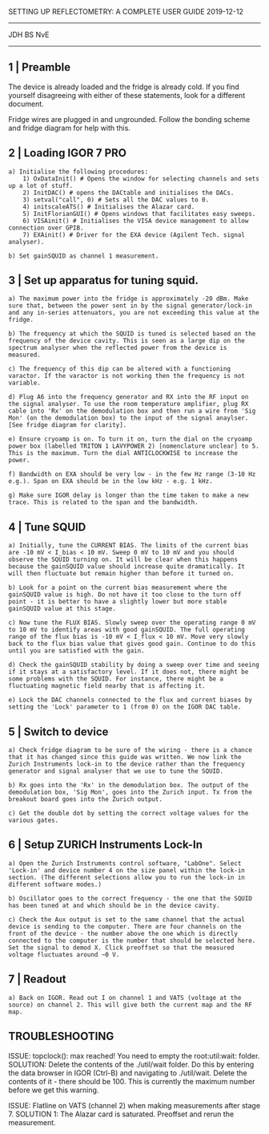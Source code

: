SETTING UP REFLECTOMETRY: A COMPLETE USER GUIDE                         2019-12-12
-----------------------------------------------                         ----------

JDH 
BS 
NvE

---

## 1 | Preamble 

The device is already loaded and the fridge is already cold. If you find yourself disagreeing with either of these statements, look for a different document. 

Fridge wires are plugged in and ungrounded. Follow the bonding scheme and fridge diagram for help with this.   



## 2 | Loading IGOR 7 PRO

    a) Initialise the following procedures: 
        1) OxDataInit() # Opens the window for selecting channels and sets up a lot of stuff. 
        2) InitDAC() # opens the DACtable and initialises the DACs. 
        3) setval("call", 0) # Sets all the DAC values to 0. 
        4) initscaleATS() # Initialises the Alazar card.
        5) InitFlorianGUI() # Opens windows that facilitates easy sweeps. 
        6) VISAinit() # Initialises the VISA device management to allow connection over GPIB.
        7) EXAinit() # Driver for the EXA device (Agilent Tech. signal analyser).
        
    b) Set gainSQUID as channel 1 measurement.  


## 3 | Set up apparatus for tuning squid. 

    a) The maximum power into the fridge is approximately -20 dBm. Make sure that, between the power sent in by the signal generator/lock-in and any in-series attenuators, you are not exceeding this value at the fridge. 

    b) The frequency at which the SQUID is tuned is selected based on the frequency of the device cavity. This is seen as a large dip on the spectrum analyser when the reflected power from the device is measured. 
    
    c) The frequency of this dip can be altered with a functioning varactor. If the varactor is not working then the frequency is not variable. 
    
    d) Plug A6 into the frequency generator and RX into the RF input on the signal analyser. To use the room temperature amplifier, plug RX cable into 'Rx' on the demodulation box and then run a wire from 'Sig Mon' (on the demodulation box) to the input of the signal anaylser. [See fridge diagram for clarity].
    
    e) Ensure cryoamp is on. To turn it on, turn the dial on the cryoamp power box (labelled TRITON 1 LAVYPOWER 2) [nomenclature unclear] to 5. This is the maximum. Turn the dial ANTICLOCKWISE to increase the power. 
    
    f) Bandwidth on EXA should be very low - in the few Hz range (3-10 Hz e.g.). Span on EXA should be in the low kHz - e.g. 1 kHz. 
    
    g) Make sure IGOR delay is longer than the time taken to make a new trace. This is related to the span and the bandwidth. 
    
## 4 | Tune SQUID    

    a) Initially, tune the CURRENT BIAS. The limits of the current bias are -10 mV < I_bias < 10 mV. Sweep 0 mV to 10 mV and you should observe the SQUID turning on. It will be clear when this happens because the gainSQUID value should increase quite dramatically. It will then fluctuate but remain higher than before it turned on. 
    
    b) Look for a point on the current bias measurement where the gainSQUID value is high. Do not have it too close to the turn off point - it is better to have a slightly lower but more stable gainSQUID value at this stage. 
    
    c) Now tune the FLUX BIAS. Slowly sweep over the operating range 0 mV to 10 mV to identify areas with good gainSQUID. The full operating range of the flux bias is -10 mV < I_flux < 10 mV. Move very slowly back to the flux bias value that gives good gain. Continue to do this until you are satisfied with the gain. 
    
    d) Check the gainSQUID stability by doing a sweep over time and seeing if it stays at a satisfactory level. If it does not, there might be some problems with the SQUID. For instance, there might be a fluctuating magnetic field nearby that is affecting it. 
    
    e) Lock the DAC channels connected to the flux and current biases by setting the 'Lock' parameter to 1 (from 0) on the IGOR DAC table. 

## 5 | Switch to device

    a) Check fridge diagram to be sure of the wiring - there is a chance that it has changed since this guide was written. We now link the Zurich Instruments lock-in to the device rather than the frequency generator and signal analyser that we use to tune the SQUID. 
    
    b) Rx goes into the 'Rx' in the demodulation box. The output of the demodulation box, 'Sig Mon', goes into the Zurich input. Tx from the breakout board goes into the Zurich output. 
    
    c) Get the double dot by setting the correct voltage values for the various gates. 

## 6 | Setup ZURICH Instruments Lock-In

    a) Open the Zurich Instruments control software, "LabOne". Select 'Lock-in' and device number 4 on the size panel within the lock-in section. (The different selections allow you to run the lock-in in different software modes.)
    
    b) Oscillator goes to the correct frequency - the one that the SQUID has been tuned at and which should be in the device cavity. 
    
    c) Check the Aux output is set to the same channel that the actual device is sending to the computer. There are four channels on the front of the device - the number above the one which is directly connected to the computer is the number that should be selected here. Set the signal to demod X. Click preoffset so that the measured voltage fluctuates around ~0 V. 
    
    
## 7 | Readout 

    a) Back on IGOR. Read out I on channel 1 and VATS (voltage at the source) on channel 2. This will give both the current map and the RF map. 
    
    
    
TROUBLESHOOTING 
---------------

ISSUE: topclock(): max reached! You need to empty the root:util:wait: folder. 
SOLUTION: Delete the contents of the ./util/wait folder. Do this by entering the data browser in IGOR (Ctrl-B) and navigating to ./util/wait. Delete the contents of it - there should be 100. This is currently the maximum number before we get this warning. 
    
ISSUE: Flatline on VATS (channel 2) when making measurements after stage 7. 
SOLUTION 1: The Alazar card is saturated. Preoffset and rerun the measurement. 
    
    
